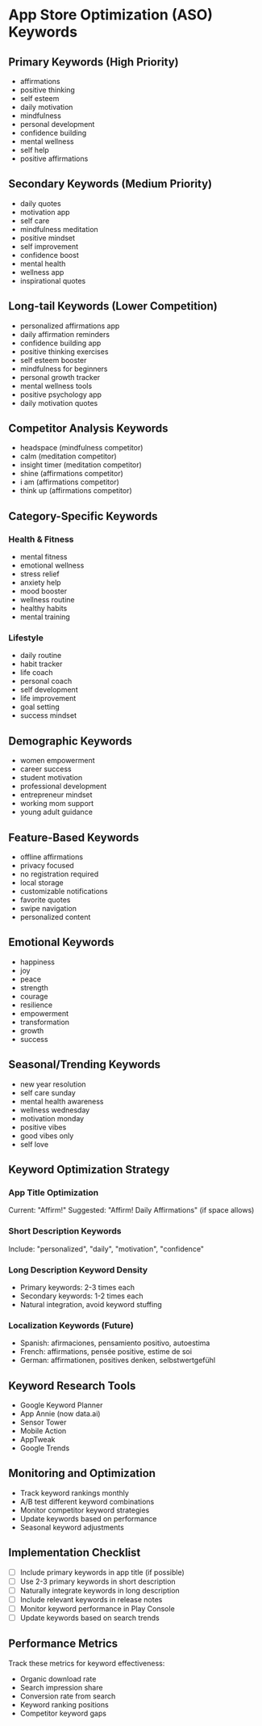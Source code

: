 # App Store Optimization (ASO) Keywords

## Primary Keywords (High Priority)
- affirmations
- positive thinking
- self esteem
- daily motivation
- mindfulness
- personal development
- confidence building
- mental wellness
- self help
- positive affirmations

## Secondary Keywords (Medium Priority)
- daily quotes
- motivation app
- self care
- mindfulness meditation
- positive mindset
- self improvement
- confidence boost
- mental health
- wellness app
- inspirational quotes

## Long-tail Keywords (Lower Competition)
- personalized affirmations app
- daily affirmation reminders
- confidence building app
- positive thinking exercises
- self esteem booster
- mindfulness for beginners
- personal growth tracker
- mental wellness tools
- positive psychology app
- daily motivation quotes

## Competitor Analysis Keywords
- headspace (mindfulness competitor)
- calm (meditation competitor)
- insight timer (meditation competitor)
- shine (affirmations competitor)
- i am (affirmations competitor)
- think up (affirmations competitor)

## Category-Specific Keywords
### Health & Fitness
- mental fitness
- emotional wellness
- stress relief
- anxiety help
- mood booster
- wellness routine
- healthy habits
- mental training

### Lifestyle
- daily routine
- habit tracker
- life coach
- personal coach
- self development
- life improvement
- goal setting
- success mindset

## Demographic Keywords
- women empowerment
- career success
- student motivation
- professional development
- entrepreneur mindset
- working mom support
- young adult guidance

## Feature-Based Keywords
- offline affirmations
- privacy focused
- no registration required
- local storage
- customizable notifications
- favorite quotes
- swipe navigation
- personalized content

## Emotional Keywords
- happiness
- joy
- peace
- strength
- courage
- resilience
- empowerment
- transformation
- growth
- success

## Seasonal/Trending Keywords
- new year resolution
- self care sunday
- mental health awareness
- wellness wednesday
- motivation monday
- positive vibes
- good vibes only
- self love

## Keyword Optimization Strategy

### App Title Optimization
Current: "Affirm!"
Suggested: "Affirm! Daily Affirmations" (if space allows)

### Short Description Keywords
Include: "personalized", "daily", "motivation", "confidence"

### Long Description Keyword Density
- Primary keywords: 2-3 times each
- Secondary keywords: 1-2 times each
- Natural integration, avoid keyword stuffing

### Localization Keywords (Future)
- Spanish: afirmaciones, pensamiento positivo, autoestima
- French: affirmations, pensée positive, estime de soi
- German: affirmationen, positives denken, selbstwertgefühl

## Keyword Research Tools
- Google Keyword Planner
- App Annie (now data.ai)
- Sensor Tower
- Mobile Action
- AppTweak
- Google Trends

## Monitoring and Optimization
- Track keyword rankings monthly
- A/B test different keyword combinations
- Monitor competitor keyword strategies
- Update keywords based on performance
- Seasonal keyword adjustments

## Implementation Checklist
- [ ] Include primary keywords in app title (if possible)
- [ ] Use 2-3 primary keywords in short description
- [ ] Naturally integrate keywords in long description
- [ ] Include relevant keywords in release notes
- [ ] Monitor keyword performance in Play Console
- [ ] Update keywords based on search trends

## Performance Metrics
Track these metrics for keyword effectiveness:
- Organic download rate
- Search impression share
- Conversion rate from search
- Keyword ranking positions
- Competitor keyword gaps
